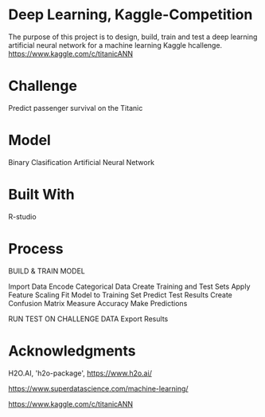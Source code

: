 # Deep Learning, Kaggle-Competition
The purpose of this project is to design, build, train and test a deep learning artificial neural network for a machine learning Kaggle hcallenge. https://www.kaggle.com/c/titanicANN 

# Challenge
Predict passenger survival on the Titanic

# Model
Binary Clasification Artificial Neural Network

# Built With
R-studio

# Process
BUILD & TRAIN MODEL

Import Data
Encode Categorical Data
Create Training and Test Sets
Apply Feature Scaling
Fit Model to Training Set
Predict Test Results
Create Confusion Matrix
Measure Accuracy
Make Predictions

RUN TEST ON CHALLENGE DATA
Export Results

# Acknowledgments
H2O.AI, 'h2o-package', https://www.h2o.ai/

https://www.superdatascience.com/machine-learning/

https://www.kaggle.com/c/titanicANN 






